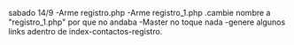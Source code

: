 sabado 14/9
  -Arme registro.php
  -Arme registro_1.php
    .cambie nombre a "registro_1.php" por que no andaba
  -Master no toque nada
  -genere algunos links adentro de index-contactos-registro.
  
